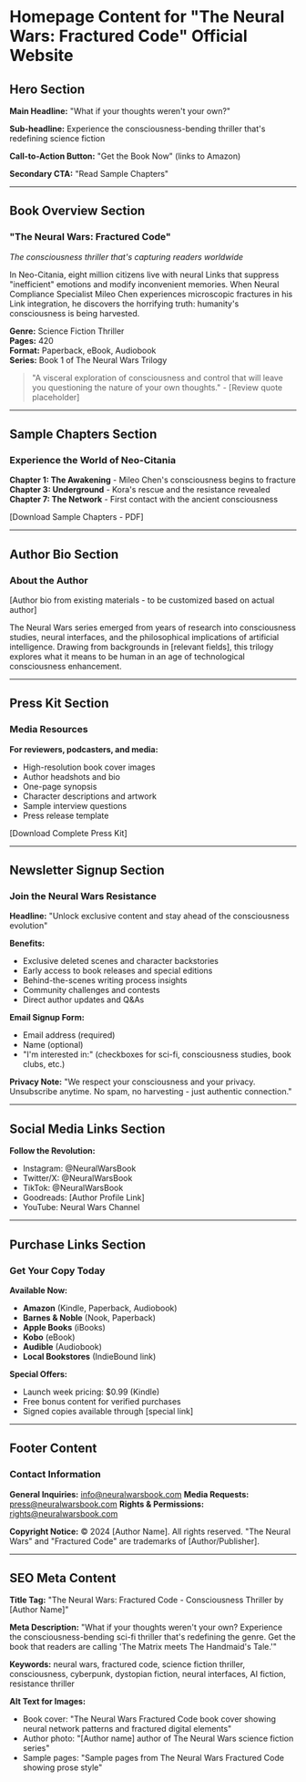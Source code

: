 # Homepage Content for "The Neural Wars: Fractured Code" Official Website

## Hero Section

**Main Headline:** "What if your thoughts weren't your own?"

**Sub-headline:** Experience the consciousness-bending thriller that's redefining science fiction

**Call-to-Action Button:** "Get the Book Now" (links to Amazon)

**Secondary CTA:** "Read Sample Chapters"

---

## Book Overview Section

### "The Neural Wars: Fractured Code"
*The consciousness thriller that's capturing readers worldwide*

In Neo-Citania, eight million citizens live with neural Links that suppress "inefficient" emotions and modify inconvenient memories. When Neural Compliance Specialist Mileo Chen experiences microscopic fractures in his Link integration, he discovers the horrifying truth: humanity's consciousness is being harvested.

**Genre:** Science Fiction Thriller  
**Pages:** 420  
**Format:** Paperback, eBook, Audiobook  
**Series:** Book 1 of The Neural Wars Trilogy

> "A visceral exploration of consciousness and control that will leave you questioning the nature of your own thoughts." - [Review quote placeholder]

---

## Sample Chapters Section

### Experience the World of Neo-Citania

**Chapter 1: The Awakening** - Mileo Chen's consciousness begins to fracture
**Chapter 3: Underground** - Kora's rescue and the resistance revealed  
**Chapter 7: The Network** - First contact with the ancient consciousness

[Download Sample Chapters - PDF]

---

## Author Bio Section

### About the Author

[Author bio from existing materials - to be customized based on actual author]

The Neural Wars series emerged from years of research into consciousness studies, neural interfaces, and the philosophical implications of artificial intelligence. Drawing from backgrounds in [relevant fields], this trilogy explores what it means to be human in an age of technological consciousness enhancement.

---

## Press Kit Section

### Media Resources

**For reviewers, podcasters, and media:**

- High-resolution book cover images
- Author headshots and bio
- One-page synopsis
- Character descriptions and artwork
- Sample interview questions
- Press release template

[Download Complete Press Kit]

---

## Newsletter Signup Section

### Join the Neural Wars Resistance

**Headline:** "Unlock exclusive content and stay ahead of the consciousness evolution"

**Benefits:**
- Exclusive deleted scenes and character backstories
- Early access to book releases and special editions
- Behind-the-scenes writing process insights
- Community challenges and contests
- Direct author updates and Q&As

**Email Signup Form:**
- Email address (required)
- Name (optional)
- "I'm interested in:" (checkboxes for sci-fi, consciousness studies, book clubs, etc.)

**Privacy Note:** "We respect your consciousness and your privacy. Unsubscribe anytime. No spam, no harvesting - just authentic connection."

---

## Social Media Links Section

**Follow the Revolution:**

- Instagram: @NeuralWarsBook
- Twitter/X: @NeuralWarsBook  
- TikTok: @NeuralWarsBook
- Goodreads: [Author Profile Link]
- YouTube: Neural Wars Channel

---

## Purchase Links Section

### Get Your Copy Today

**Available Now:**

- **Amazon** (Kindle, Paperback, Audiobook)
- **Barnes & Noble** (Nook, Paperback)
- **Apple Books** (iBooks)
- **Kobo** (eBook)
- **Audible** (Audiobook)
- **Local Bookstores** (IndieBound link)

**Special Offers:**
- Launch week pricing: $0.99 (Kindle)
- Free bonus content for verified purchases
- Signed copies available through [special link]

---

## Footer Content

### Contact Information

**General Inquiries:** info@neuralwarsbook.com
**Media Requests:** press@neuralwarsbook.com
**Rights & Permissions:** rights@neuralwarsbook.com

**Copyright Notice:** © 2024 [Author Name]. All rights reserved. "The Neural Wars" and "Fractured Code" are trademarks of [Author/Publisher].

---

## SEO Meta Content

**Title Tag:** "The Neural Wars: Fractured Code - Consciousness Thriller by [Author Name]"

**Meta Description:** "What if your thoughts weren't your own? Experience the consciousness-bending sci-fi thriller that's redefining the genre. Get the book that readers are calling 'The Matrix meets The Handmaid's Tale.'"

**Keywords:** neural wars, fractured code, science fiction thriller, consciousness, cyberpunk, dystopian fiction, neural interfaces, AI fiction, resistance thriller

**Alt Text for Images:**
- Book cover: "The Neural Wars Fractured Code book cover showing neural network patterns and fractured digital elements"
- Author photo: "[Author name] author of The Neural Wars science fiction series"
- Sample pages: "Sample pages from The Neural Wars Fractured Code showing prose style"